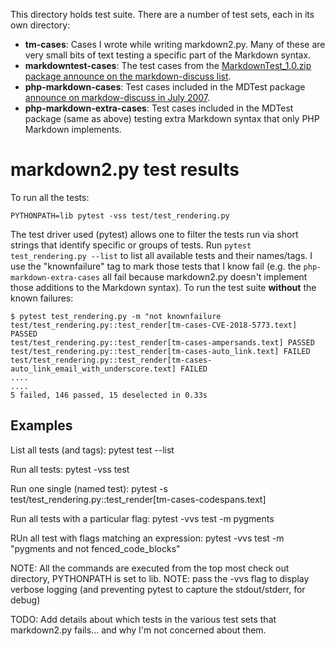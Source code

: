 This directory holds test suite. There are a number of test sets, each in its own directory:

- **tm-cases**: Cases I wrote while writing markdown2.py. Many of these are
  very small bits of text testing a specific part of the Markdown syntax.
- **markdowntest-cases**: The test cases from the
  [MarkdownTest_1.0.zip package announce on the markdown-discuss list](http://six.pairlist.net/pipermail/markdown-discuss/2004-December/000909.html).
- **php-markdown-cases**: Test cases included in the MDTest package
  [announce on markdow-discuss in July 2007](http://six.pairlist.net/pipermail/markdown-discuss/2007-July/000674.html).
- **php-markdown-extra-cases**: Test cases included in the MDTest package
  (same as above) testing extra Markdown syntax that only PHP Markdown implements.


# markdown2.py test results

To run all the tests:

    PYTHONPATH=lib pytest -vss test/test_rendering.py

The test driver used (pytest) allows one to filter the tests run via short
strings that identify specific or groups of tests. Run `pytest test_rendering.py --list` to
list all available tests and their names/tags. I use the "knownfailure" tag to
mark those tests that I know fail (e.g. the `php-markdown-extra-cases` all fail
because markdown2.py doesn't implement those additions to the Markdown syntax).
To run the test suite **without** the known failures:

    $ pytest test_rendering.py -m "not knownfailure
    test/test_rendering.py::test_render[tm-cases-CVE-2018-5773.text] PASSED
    test/test_rendering.py::test_render[tm-cases-ampersands.text] PASSED
    test/test_rendering.py::test_render[tm-cases-auto_link.text] FAILED
    test/test_rendering.py::test_render[tm-cases-auto_link_email_with_underscore.text] FAILED
    ....
    ....
    5 failed, 146 passed, 15 deselected in 0.33s


## Examples

List all tests (and tags):
    pytest test --list

Run all tests:
    pytest -vss test

Run one single (named test):
    pytest -s test/test_rendering.py::test_render[tm-cases-codespans.text]

Run all tests with a particular flag:
    pytest -vvs  test -m pygments

RUn all test with flags matching an expression:
    pytest -vvs  test -m "pygments and not fenced_code_blocks"


NOTE: All the commands are executed from the top most check out directory, PYTHONPATH is set to lib.
NOTE: pass the -vvs flag to display verbose logging (and preventing pytest to capture the stdout/stderr, for debug)


TODO: Add details about which tests in the various test sets that markdown2.py
fails... and why I'm not concerned about them. 
 

